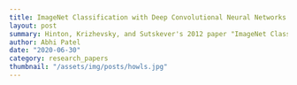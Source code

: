 ```yaml
---
title: ImageNet Classification with Deep Convolutional Neural Networks
layout: post
summary: Hinton, Krizhevsky, and Sutskever's 2012 paper "ImageNet Classification with Deep Convolutional Neural Networks" introduces contemporary practices in deep learning for image classification.
author: Abhi Patel
date: "2020-06-30"
category: research_papers
thumbnail: "/assets/img/posts/howls.jpg"
---
```


